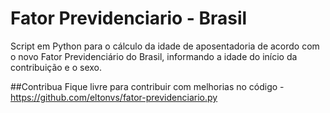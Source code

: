 # Fator Previdenciario - Brasil
Script em Python para o cálculo da idade de aposentadoria de acordo com o novo Fator Previdenciário do Brasil, informando a idade do início da contribuição e o sexo.

##Contribua
Fique livre para contribuir com melhorias no código - https://github.com/eltonvs/fator-previdenciario.py
